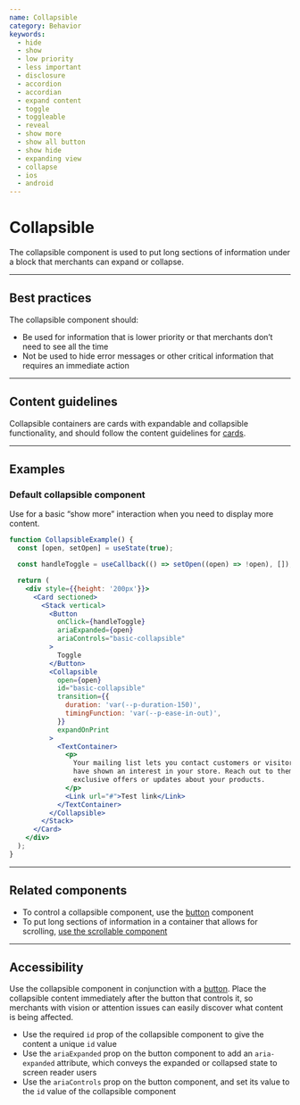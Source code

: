 ```yaml
---
name: Collapsible
category: Behavior
keywords:
  - hide
  - show
  - low priority
  - less important
  - disclosure
  - accordion
  - accordian
  - expand content
  - toggle
  - toggleable
  - reveal
  - show more
  - show all button
  - show hide
  - expanding view
  - collapse
  - ios
  - android
---
```


# Collapsible

The collapsible component is used to put long sections of information under a block that merchants can expand or collapse.

---

## Best practices

The collapsible component should:

- Be used for information that is lower priority or that merchants don’t need
  to see all the time
- Not be used to hide error messages or other critical information that requires
  an immediate action

---

## Content guidelines

Collapsible containers are cards with expandable and collapsible functionality, and should follow the content guidelines for [cards](https://polaris.shopify.com/components/structure/card#section-content-guidelines).

---

## Examples

### Default collapsible component

Use for a basic “show more” interaction when you need to display more content.

```jsx
function CollapsibleExample() {
  const [open, setOpen] = useState(true);

  const handleToggle = useCallback(() => setOpen((open) => !open), []);

  return (
    <div style={{height: '200px'}}>
      <Card sectioned>
        <Stack vertical>
          <Button
            onClick={handleToggle}
            ariaExpanded={open}
            ariaControls="basic-collapsible"
          >
            Toggle
          </Button>
          <Collapsible
            open={open}
            id="basic-collapsible"
            transition={{
              duration: 'var(--p-duration-150)',
              timingFunction: 'var(--p-ease-in-out)',
            }}
            expandOnPrint
          >
            <TextContainer>
              <p>
                Your mailing list lets you contact customers or visitors who
                have shown an interest in your store. Reach out to them with
                exclusive offers or updates about your products.
              </p>
              <Link url="#">Test link</Link>
            </TextContainer>
          </Collapsible>
        </Stack>
      </Card>
    </div>
  );
}
```

---

## Related components

- To control a collapsible component, use the [button](https://polaris.shopify.com/components/actions/button) component
- To put long sections of information in a container that allows for scrolling, [use the scrollable component](https://polaris.shopify.com/components/behavior/scrollable)

---

## Accessibility

Use the collapsible component in conjunction with a [button](https://polaris.shopify.com/components/actions/button). Place the collapsible content immediately after the button that controls it, so merchants with vision or attention issues can easily discover what content is being affected.

- Use the required `id` prop of the collapsible component to give the content a unique `id` value
- Use the `ariaExpanded` prop on the button component to add an `aria-expanded` attribute, which conveys the expanded or collapsed state to screen reader users
- Use the `ariaControls` prop on the button component, and set its value to the `id` value of the collapsible component
